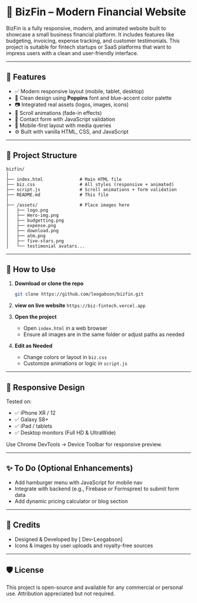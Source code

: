 
# 💼 BizFin – Modern Financial Website

BizFin is a fully responsive, modern, and animated website built to showcase a small business financial platform. It includes features like budgeting, invoicing, expense tracking, and customer testimonials. This project is suitable for fintech startups or SaaS platforms that want to impress users with a clean and user-friendly interface.

---

## 🚀 Features

- ✅ Modern responsive layout (mobile, tablet, desktop)
- 🎨 Clean design using **Poppins** font and blue-accent color palette
- 📷 Integrated real assets (logos, images, icons)
- 🧭 Scroll animations (fade-in effects)
- 📝 Contact form with JavaScript validation
- 📱 Mobile-first layout with media queries
- ⚙️ Built with vanilla HTML, CSS, and JavaScript

---

## 📂 Project Structure

```
bizfin/
│
├── index.html              # Main HTML file
├── biz.css                 # All styles (responsive + animated)
├── script.js               # Scroll animations + form validation
├── README.md               # This file
│
├── /assets/                # Place images here
│   ├── logo.png
│   ├── Hero-img.png
│   ├── budgetting.png
│   ├── expense.png
│   ├── download.png
│   ├── atm.png
│   ├── five-stars.png
│   └── testimonial avatars...
```

---

## 🔧 How to Use

1. **Download or clone the repo**
   ```bash
   git clone https://github.com/leogabson/bizfin.git
   ```
   
2. **view on live website**
   `https://biz-fintech.vercel.app`

3. **Open the project**
   - Open `index.html` in a web browser
   - Ensure all images are in the same folder or adjust paths as needed

4. **Edit as Needed**
   - Change colors or layout in `biz.css`
   - Customize animations or logic in `script.js`

---

## 📱 Responsive Design

Tested on:
- ✅ iPhone XR / 12
- ✅ Galaxy S8+
- ✅ iPad / tablets
- ✅ Desktop monitors (Full HD & UltraWide)

Use Chrome DevTools → Device Toolbar for responsive preview.

---

## ✨ To Do (Optional Enhancements)

- Add hamburger menu with JavaScript for mobile nav
- Integrate with backend (e.g., Firebase or Formspree) to submit form data
- Add dynamic pricing calculator or blog section

---

## 📌 Credits

- Designed & Developed by [ Dev-Leogabson]
- Icons & images by user uploads and royalty-free sources

---

## 🛡 License

This project is open-source and available for any commercial or personal use. Attribution appreciated but not required.
